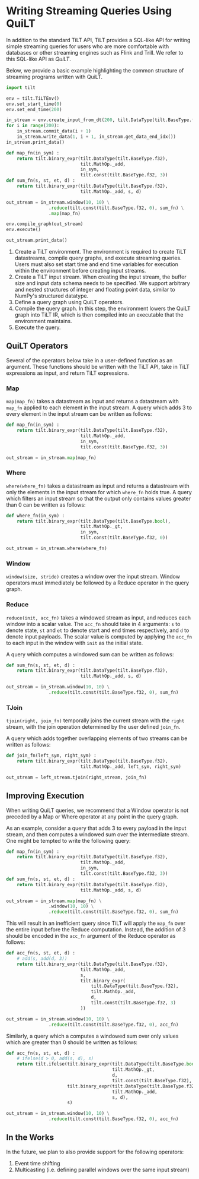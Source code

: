 # Writing Streaming Queries Using QuiLT

In addition to the standard TiLT API, TiLT provides a SQL-like API for writing simple streaming queries for users who are more comfortable with databases or other streaming engines such as Flink and Trill.
We refer to this SQL-like API as _QuiLT_.

Below, we provide a basic example highlighting the common structure of streaming programs written with QuiLT.

```python
import tilt

env = tilt.TiLTEnv()
env.set_start_time(0)
env.set_end_time(200)

in_stream = env.create_input_from_dt(200, tilt.DataType(tilt.BaseType.f32))
for i in range(200):
    in_stream.commit_data(i + 1)
    in_stream.write_data(1, i + 1, in_stream.get_data_end_idx())
in_stream.print_data()

def map_fn(in_sym) :
    return tilt.binary_expr(tilt.DataType(tilt.BaseType.f32),
                            tilt.MathOp._add,
                            in_sym,
                            tilt.const(tilt.BaseType.f32, 3))
def sum_fn(s, st, et, d) :
    return tilt.binary_expr(tilt.DataType(tilt.BaseType.f32),
                            tilt.MathOp._add, s, d)

out_stream = in_stream.window(10, 10) \
                .reduce(tilt.const(tilt.BaseType.f32, 0), sum_fn) \
                .map(map_fn)

env.compile_graph(out_stream)
env.execute()

out_stream.print_data()
```

1. Create a TiLT environment.
The environment is required to create TiLT datastreams, compile query graphs, and execute streaming queries.
Users must also set start time and end time variables for execution within the environment before creating input streams.
2. Create a TiLT input stream.
When creating the input stream, the buffer size and input data schema needs to be specified.
We support arbitrary and nested structures of integer and floating point data, similar to NumPy's structured datatype.
3. Define a query graph using QuiLT operators.
4. Compile the query graph.
In this step, the environment lowers the QuiLT graph into TiLT IR, which is then compiled into an executable that the environment maintains.
5. Execute the query.

## QuiLT Operators

Several of the operators below take in a user-defined function as an argument.
These functions should be written with the TiLT API, take in TiLT expressions as input, and return TiLT expressions.

### Map

`map(map_fn)` takes a datastream as input and returns a datastream with `map_fn` applied to each element in the input stream.
A query which adds 3 to every element in the input stream can be written as follows:

```python
def map_fn(in_sym) :
    return tilt.binary_expr(tilt.DataType(tilt.BaseType.f32),
                            tilt.MathOp._add,
                            in_sym,
                            tilt.const(tilt.BaseType.f32, 3))

out_stream = in_stream.map(map_fn)
```

### Where

`where(where_fn)` takes a datastream as input and returns a datastream with only the elements in the input stream for which `where_fn` holds true.
A query which filters an input stream so that the output only contains values greater than 0 can be written as follows:

```python
def where_fn(in_sym) :
    return tilt.binary_expr(tilt.DataType(tilt.BaseType.bool),
                            tilt.MathOp._gt,
                            in_sym,
                            tilt.const(tilt.BaseType.f32, 0))

out_stream = in_stream.where(where_fn)
```

### Window

`window(size, stride)` creates a window over the input stream.
Window operators must immediately be followed by a Reduce operator in the query graph.

### Reduce

`reduce(init, acc_fn)` takes a windowed stream as input, and reduces each window into a scalar value.
The `acc_fn` should take in 4 arguments: `s` to denote state, `st` and `et` to denote start and end times respectively, and `d` to denote input payloads.
The scalar value is computed by applying the `acc_fn` to each input in the window with `init` as the initial state.

A query which computes a windowed sum can be written as follows:

```python
def sum_fn(s, st, et, d) :
    return tilt.binary_expr(tilt.DataType(tilt.BaseType.f32),
                            tilt.MathOp._add, s, d)

out_stream = in_stream.window(10, 10) \
                .reduce(tilt.const(tilt.BaseType.f32, 0), sum_fn)
```

### TJoin
`tjoin(right, join_fn)` temporally joins the current stream with the `right` stream, with the join operation determined by the user defined `join_fn`.

A query which adds together overlapping elements of two streams can be written as follows:

```python
def join_fn(left_sym, right_sym) :
    return tilt.binary_expr(tilt.DataType(tilt.BaseType.f32),
                            tilt.MathOp._add, left_sym, right_sym)

out_stream = left_stream.tjoin(right_stream, join_fn)
```

## Improving Execution

When writing QuiLT queries, we recommend that a Window operator is not preceded by a Map or Where operator at any point in the query graph.

As an example, consider a query that adds 3 to every payload in the input stream, and then computes a windowed sum over the intermediate stream.
One might be tempted to write the following query:

```python
def map_fn(in_sym) :
    return tilt.binary_expr(tilt.DataType(tilt.BaseType.f32),
                            tilt.MathOp._add,
                            in_sym,
                            tilt.const(tilt.BaseType.f32, 3))
def sum_fn(s, st, et, d) :
    return tilt.binary_expr(tilt.DataType(tilt.BaseType.f32),
                            tilt.MathOp._add, s, d)

out_stream = in_stream.map(map_fn) \
                .window(10, 10) \
                .reduce(tilt.const(tilt.BaseType.f32, 0), sum_fn)
```

This will result in an inefficient query since TiLT will apply the `map_fn` over the entire input before the Reduce computation.
Instead, the addition of 3 should be encoded in the `acc_fn` argument of the Reduce operator as follows:

```python
def acc_fn(s, st, et, d) :
    # add(s, add(d, 3))
    return tilt.binary_expr(tilt.DataType(tilt.BaseType.f32),
                            tilt.MathOp._add,
                            s,
                            tilt.binary_expr(
                                tilt.DataType(tilt.BaseType.f32),
                                tilt.MathOp._add,
                                d,
                                tilt.const(tilt.BaseType.f32, 3)
                            ))

out_stream = in_stream.window(10, 10) \
                .reduce(tilt.const(tilt.BaseType.f32, 0), acc_fn)
```

Similarly, a query which a computes a windowed sum over only values which are greater than 0 should be written as follows:

```python
def acc_fn(s, st, et, d) :
    # ifelse(d > 0, add(s, d), s)
    return tilt.ifelse(tilt.binary_expr(tilt.DataType(tilt.BaseType.bool),
                                        tilt.MathOp._gt,
                                        d,
                                        tilt.const(tilt.BaseType.f32), 0),
                       tilt.binary_expr(tilt.DataType(tilt.BaseType.f32),
                                        tilt.MathOp._add,
                                        s, d),
                       s)

out_stream = in_stream.window(10, 10) \
                .reduce(tilt.const(tilt.BaseType.f32, 0), acc_fn)
```

## In the Works

In the future, we plan to also provide support for the following operators:
1. Event time shifting
2. Multicasting (i.e. defining parallel windows over the same input stream)
